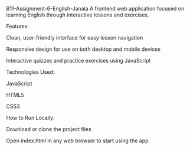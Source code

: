 B11-Assignment-6-English-Janala
A frontend web application focused on learning English through interactive lessons and exercises.

Features:

Clean, user-friendly interface for easy lesson navigation

Responsive design for use on both desktop and mobile devices

Interactive quizzes and practice exercises using JavaScript

Technologies Used:

JavaScript

HTML5

CSS3

How to Run Locally:

Download or clone the project files

Open index.html in any web browser to start using the app
